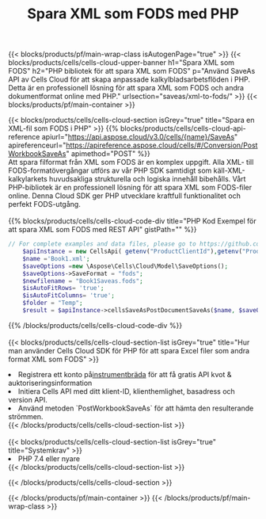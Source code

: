 ﻿---
title:  Spara XML som FODS med PHP
description:  Använder Aspose.Cells Cloud SDK för PHP för att spara XML-formatfil som FODS-formatfil.
---
{{< blocks/products/pf/main-wrap-class isAutogenPage="true" >}}
{{< blocks/products/cells/cells-cloud-upper-banner h1="Spara XML som FODS" h2="PHP bibliotek för att spara XML som FODS" p="Använd SaveAs API av Cells Cloud för att skapa anpassade kalkylbladsarbetsflöden i PHP. Detta är en professionell lösning för att spara XML som FODS och andra dokumentformat online med PHP." urlsection="saveas/xml-to-fods/" >}}
{{< blocks/products/pf/main-container >}}

{{< blocks/products/cells/cells-cloud-section isGrey="true" title="Spara en XML-fil som FODS i PHP" >}}
{{% blocks/products/cells/cells-cloud-api-reference apiurl="https://api.aspose.cloud/v3.0/cells/{name}/SaveAs" apireferenceurl="https://apireference.aspose.cloud/cells/#/Conversion/PostWorkbookSaveAs" apimethod="POST" %}}
<br/>
Att spara filformat från XML som FODS är en komplex uppgift. Alla XML- till FODS-formatövergångar utförs av vår PHP SDK samtidigt som käll-XML-kalkylarkets huvudsakliga strukturella och logiska innehåll bibehålls. Vårt PHP-bibliotek är en professionell lösning för att spara XML som FODS-filer online. Denna Cloud SDK ger PHP utvecklare kraftfull funktionalitet och perfekt FODS-utgång.
<br/>
<br/>
{{% blocks/products/cells/cells-cloud-code-div title="PHP Kod Exempel för att spara XML som FODS med REST API" gistPath="" %}}
  
```php
// For complete examples and data files, please go to https://github.com/aspose-cells-cloud/aspose-cells-cloud-php/
    $apiInstance = new CellsApi( getenv("ProductClientId"),getenv("ProductClientSecret") );
    $name ='Book1.xml';
    $saveOptions =new \Aspose\Cells\Cloud\Model\SaveOptions();
    $saveOptions->SaveFormat = "fods";
    $newfilename = "Book1Saveas.fods";
    $isAutoFitRows= 'true';
    $isAutoFitColumns= 'true';
    $folder = "Temp";
    $result = $apiInstance->cellsSaveAsPostDocumentSaveAs($name, $saveOptions, $newfilename,$isAutoFitRows, $isAutoFitColumns, $folder);
```
  
{{% /blocks/products/cells/cells-cloud-code-div %}}
<br/>
<br/>
{{< blocks/products/cells/cells-cloud-section-list isGrey="true" title="Hur man använder Cells Cloud SDK för PHP för att spara Excel filer som andra format XML som FODS" >}}
<li> Registrera ett konto på<a href="https://dashboard.aspose.cloud/">instrumentbräda</a> för att få gratis API kvot & auktoriseringsinformation</li>
<li>Initiera Cells API med ditt klient-ID, klienthemlighet, basadress och version API.</li>
<li>Använd metoden `PostWorkbookSaveAs` för att hämta den resulterande strömmen.</li>
{{< /blocks/products/cells/cells-cloud-section-list >}}
<br/>
<br/>
{{< blocks/products/cells/cells-cloud-section-list isGrey="true" title="Systemkrav" >}}
<li>PHP 7.4 eller nyare</li>
{{< /blocks/products/cells/cells-cloud-section-list >}}

{{< /blocks/products/cells/cells-cloud-section >}}

{{< /blocks/products/pf/main-container >}}
{{< /blocks/products/pf/main-wrap-class >}}
